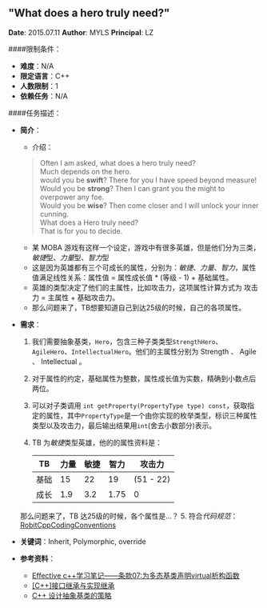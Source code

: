 "What does a hero truly need?"
---

**Date**: 2015.07.11
**Author**: MYLS
**Principal**: LZ

####限制条件：

 - **难度**：N/A
 - **限定语言**：C++
 - **人数限制**：1
 - **依赖任务**：N/A

####任务描述：

 - **简介**：
    - 介绍：

	> Often I am asked, what does a hero truly need?<br>
	> Much depends on the hero.<br>
	> would you be **swift**? There for you I have speed beyond measure!<br>
	> Would you be **strong**? Then I can grant you the might to overpower any foe.<br>
	> Would you be **wise**? Then come closer and I will unlock your inner cunning.<br>
	> What does a Hero truly need?<br>
	> That is for you to decide.<br>

    - 某 MOBA 游戏有这样一个设定，游戏中有很多英雄，但是他们分为三类，*敏捷*型、*力量*型、*智力*型
    - 这是因为英雄都有三个可成长的属性，分别为：*敏捷*、*力量*、*智力*，属性值满足线性关系：属性值 = 属性成长值 * (等级 - 1) + 基础属性。
    - 英雄的类型决定了他们的主属性，比如攻击力，这项属性计算方式为 攻击力 = 主属性 + 基础攻击力。
    - 那么问题来了，TB想要知道自己到达25级的时候，自己的各项属性。

 - **需求**：
    1. 我们需要抽象基类，`Hero`，包含三种子类类型`StrengthHero`、`AgileHero`、`IntellectualHero`。他们的主属性分别为 Strength 、 Agile 、 Intellectual 。
    2. 对于属性的约定，基础属性为整数，属性成长值为实数，精确到小数点后两位。
    3. 可以对子类调用 `int getProperty(PropertyType type) const`，获取指定的属性，其中`PropertyType`是一个由你实现的枚举类型，标识三种属性类型以及攻击力，最后输出结果用`int`(舍去小数部分)表示。
	4. TB 为*敏捷*类型英雄，他的的属性资料是：

		TB | 力量 | 敏捷 | 智力| 攻击力
		---|---|---|---|---
		基础| 15 | 22 | 19 | (51 - 22)
		成长| 1.9 | 3.2 | 1.75 | 0

	那么问题来了，TB 达25级的时候，各个属性是…？
	5. 符合*代码规范*：[RobitCppCodingConventions](ref/RobitCppCodingConventions.md)


 - **关键词**：Inherit, Polymorphic, override
 - **参考资料**：
 	- [Effective c++学习笔记——条款07:为多态基类声明virtual析构函数](http://blog.csdn.net/wallwind/article/details/6762174)
 	- [[C++]接口继承与实现继承](http://blog.csdn.net/ljinddlj/article/details/1922189)
 	- [C++ 设计抽象基类的策略](http://blog.csdn.net/slience_perseverance/article/details/20546955)